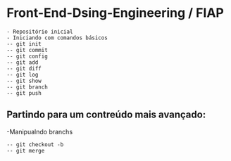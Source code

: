 # Front-End-Dsing-Engineering / FIAP
```
- Repositório inicial
- Iniciando com comandos básicos
-- git init
-- git commit
-- git config
-- git add
-- git diff
-- git log
-- git show
-- git branch
-- git push
```

## Partindo para um contreúdo mais avançado:
-Manipualndo branchs
```
-- git checkout -b
-- git merge

```

